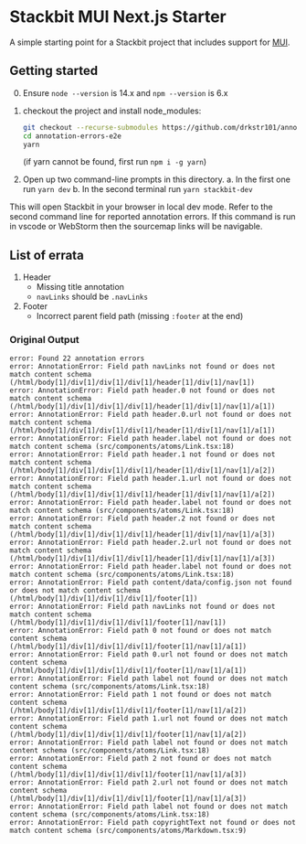 # Stackbit MUI Next.js Starter

A simple starting point for a Stackbit project that includes support for [MUI](https://mui.com/).

## Getting started

0. Ensure `node --version` is 14.x and `npm --version` is 6.x

1. checkout the project and install node_modules:

   ```sh
   git checkout --recurse-submodules https://github.com/drkstr101/annotation-errors-e2e.git
   cd annotation-errors-e2e
   yarn
   ```

   (if yarn cannot be found, first run `npm i -g yarn`)

2. Open up two command-line prompts in this directory.
   a. In the first one run `yarn dev`
   b. In the second terminal run `yarn stackbit-dev`

This will open Stackbit in your browser in local dev mode. Refer to the second
command line for reported annotation errors. If this command is run in vscode or WebStorm then the sourcemap links will be navigable.

## List of errata

1. Header
   - Missing title annotation
   - `navLinks` should be `.navLinks`
2. Footer
   - Incorrect parent field path (missing `:footer` at the end)

### Original Output

```
error: Found 22 annotation errors
error: AnnotationError: Field path navLinks not found or does not match content schema (/html/body[1]/div[1]/div[1]/div[1]/header[1]/div[1]/nav[1])
error: AnnotationError: Field path header.0 not found or does not match content schema (/html/body[1]/div[1]/div[1]/div[1]/header[1]/div[1]/nav[1]/a[1])
error: AnnotationError: Field path header.0.url not found or does not match content schema (/html/body[1]/div[1]/div[1]/div[1]/header[1]/div[1]/nav[1]/a[1])
error: AnnotationError: Field path header.label not found or does not match content schema (src/components/atoms/Link.tsx:18)
error: AnnotationError: Field path header.1 not found or does not match content schema (/html/body[1]/div[1]/div[1]/div[1]/header[1]/div[1]/nav[1]/a[2])
error: AnnotationError: Field path header.1.url not found or does not match content schema (/html/body[1]/div[1]/div[1]/div[1]/header[1]/div[1]/nav[1]/a[2])
error: AnnotationError: Field path header.label not found or does not match content schema (src/components/atoms/Link.tsx:18)
error: AnnotationError: Field path header.2 not found or does not match content schema (/html/body[1]/div[1]/div[1]/div[1]/header[1]/div[1]/nav[1]/a[3])
error: AnnotationError: Field path header.2.url not found or does not match content schema (/html/body[1]/div[1]/div[1]/div[1]/header[1]/div[1]/nav[1]/a[3])
error: AnnotationError: Field path header.label not found or does not match content schema (src/components/atoms/Link.tsx:18)
error: AnnotationError: Field path content/data/config.json not found or does not match content schema (/html/body[1]/div[1]/div[1]/div[1]/footer[1])
error: AnnotationError: Field path navLinks not found or does not match content schema (/html/body[1]/div[1]/div[1]/div[1]/footer[1]/nav[1])
error: AnnotationError: Field path 0 not found or does not match content schema (/html/body[1]/div[1]/div[1]/div[1]/footer[1]/nav[1]/a[1])
error: AnnotationError: Field path 0.url not found or does not match content schema (/html/body[1]/div[1]/div[1]/div[1]/footer[1]/nav[1]/a[1])
error: AnnotationError: Field path label not found or does not match content schema (src/components/atoms/Link.tsx:18)
error: AnnotationError: Field path 1 not found or does not match content schema (/html/body[1]/div[1]/div[1]/div[1]/footer[1]/nav[1]/a[2])
error: AnnotationError: Field path 1.url not found or does not match content schema (/html/body[1]/div[1]/div[1]/div[1]/footer[1]/nav[1]/a[2])
error: AnnotationError: Field path label not found or does not match content schema (src/components/atoms/Link.tsx:18)
error: AnnotationError: Field path 2 not found or does not match content schema (/html/body[1]/div[1]/div[1]/div[1]/footer[1]/nav[1]/a[3])
error: AnnotationError: Field path 2.url not found or does not match content schema (/html/body[1]/div[1]/div[1]/div[1]/footer[1]/nav[1]/a[3])
error: AnnotationError: Field path label not found or does not match content schema (src/components/atoms/Link.tsx:18)
error: AnnotationError: Field path copyrightText not found or does not match content schema (src/components/atoms/Markdown.tsx:9)
```

